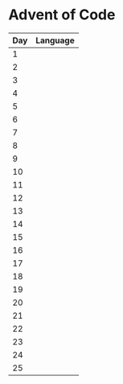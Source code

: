 # Advent of Code

|  Day | Language |
| --- | --- |
|  1 |  |
|  2 |  |
|  3 |  |
|  4 |  |
|  5 |  |
|  6 |  |
|  7 |  |
|  8 |  |
|  9 |  |
|  10 |  |
|  11 |  |
|  12 |  |
|  13 |  |
|  14 |  |
|  15 |  |
|  16 |  |
|  17 |  |
|  18 |  |
|  19 |  |
|  20 |  |
|  21 |  |
|  22 |  |
|  23 |  |
|  24 |  |
|  25 |  |
